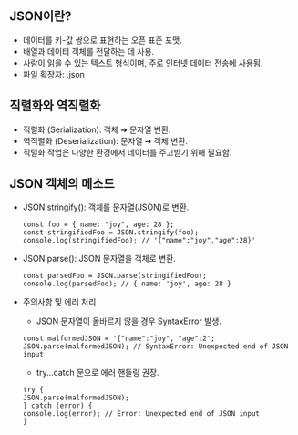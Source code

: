 
## JSON이란?
- 데이터를 키-값 쌍으로 표현하는 오픈 표준 포맷.
- 배열과 데이터 객체를 전달하는 데 사용.
- 사람이 읽을 수 있는 텍스트 형식이며, 주로 인터넷 데이터 전송에 사용됨.
- 파일 확장자: .json

## 직렬화와 역직렬화

- 직렬화 (Serialization): 객체 ➔ 문자열 변환.
- 역직렬화 (Deserialization): 문자열 ➔ 객체 변환.
- 직렬화 작업은 다양한 환경에서 데이터를 주고받기 위해 필요함.

## JSON 객체의 메소드

- JSON.stringify(): 객체를 문자열(JSON)로 변환.

    ```
    const foo = { name: "joy", age: 28 };
    const stringifiedFoo = JSON.stringify(foo);
    console.log(stringifiedFoo); // '{"name":"joy","age":28}'
    ```

- JSON.parse(): JSON 문자열을 객체로 변환.

    ```
    const parsedFoo = JSON.parse(stringifiedFoo);
    console.log(parsedFoo); // { name: 'joy', age: 28 }
    ```

- 주의사항 및 에러 처리
    - JSON 문자열이 올바르지 않을 경우 SyntaxError 발생.
    ```
    const malformedJSON = '{"name":"joy", "age":2';
    JSON.parse(malformedJSON); // SyntaxError: Unexpected end of JSON input
    ```
    - try...catch 문으로 에러 핸들링 권장.
    ```
    try {
    JSON.parse(malformedJSON);
    } catch (error) {
    console.log(error); // Error: Unexpected end of JSON input
    }
    ```
